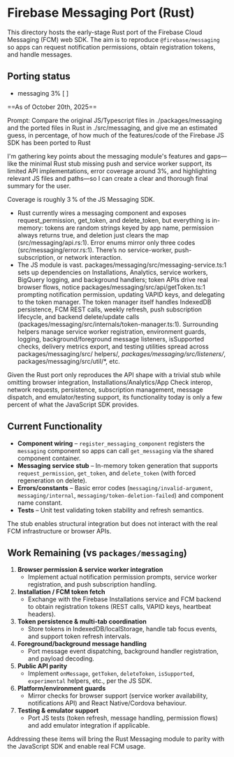 # Firebase Messaging Port (Rust)

This directory hosts the early-stage Rust port of the Firebase Cloud Messaging (FCM) web SDK. The aim is to reproduce
`@firebase/messaging` so apps can request notification permissions, obtain registration tokens, and handle messages.

## Porting status

- messaging 3% \[          \]

==As of October 20th, 2025== 

Prompt: Compare the original JS/Typescript files in ./packages/messaging and the ported files in Rust in ./src/messaging, and give me an estimated guess, in percentage, of how much of the features/code of the Firebase JS SDK has been ported to Rust

I'm gathering key points about the messaging module's features and gaps—like the minimal Rust stub missing push and service worker support, its limited API implementations, error coverage around 3%, and highlighting relevant JS files and paths—so I can create a clear and thorough final summary for the user.

Coverage is roughly 3 % of the JS Messaging SDK.

  - Rust currently wires a messaging component and exposes request_permission, get_token, and delete_token, but
  everything is in-memory: tokens are random strings keyed by app name, permission always returns true, and deletion
  just clears the map (src/messaging/api.rs:1). Error enums mirror only three codes (src/messaging/error.rs:1). There’s
  no service-worker, push-subscription, or network interaction.
  - The JS module is vast. packages/messaging/src/messaging-service.ts:1 sets up dependencies on Installations,
  Analytics, service workers, BigQuery logging, and background handlers; token APIs drive real browser flows, notice
  packages/messaging/src/api/getToken.ts:1 prompting notification permission, updating VAPID keys, and delegating
  to the token manager. The token manager itself handles IndexedDB persistence, FCM REST calls, weekly refresh, push
  subscription lifecycle, and backend delete/update calls (packages/messaging/src/internals/token-manager.ts:1).
  Surrounding helpers manage service worker registration, environment guards, logging, background/foreground message
  listeners, isSupported checks, delivery metrics export, and testing utilities spread across packages/messaging/src/
  helpers/*, packages/messaging/src/listeners/*, packages/messaging/src/util/*, etc.

Given the Rust port only reproduces the API shape with a trivial stub while omitting browser integration, Installations/Analytics/App Check interop, network requests, persistence, subscription management, message dispatch, and emulator/testing support, its functionality today is only a few percent of what the JavaScript SDK provides.


## Current Functionality

- **Component wiring** – `register_messaging_component` registers the `messaging` component so apps can call
  `get_messaging` via the shared component container.
- **Messaging service stub** – In-memory token generation that supports `request_permission`, `get_token`, and
  `delete_token` (with forced regeneration on delete).
- **Errors/constants** – Basic error codes (`messaging/invalid-argument`, `messaging/internal`,
  `messaging/token-deletion-failed`) and component name constant.
- **Tests** – Unit test validating token stability and refresh semantics.

The stub enables structural integration but does not interact with the real FCM infrastructure or browser APIs.

## Work Remaining (vs `packages/messaging`)

1. **Browser permission & service worker integration**
   - Implement actual notification permission prompts, service worker registration, and push subscription handling.
2. **Installation / FCM token fetch**
   - Exchange with the Firebase Installations service and FCM backend to obtain registration tokens (REST calls, VAPID
     keys, heartbeat headers).
3. **Token persistence & multi-tab coordination**
   - Store tokens in IndexedDB/localStorage, handle tab focus events, and support token refresh intervals.
4. **Foreground/background message handling**
   - Port message event dispatching, background handler registration, and payload decoding.
5. **Public API parity**
   - Implement `onMessage`, `getToken`, `deleteToken`, `isSupported`, `experimental` helpers, etc., per the JS SDK.
6. **Platform/environment guards**
   - Mirror checks for browser support (service worker availability, notifications API) and React Native/Cordova
     behaviour.
7. **Testing & emulator support**
   - Port JS tests (token refresh, message handling, permission flows) and add emulator integration if applicable.

Addressing these items will bring the Rust Messaging module to parity with the JavaScript SDK and enable real FCM usage.
